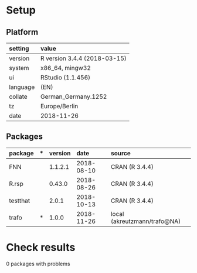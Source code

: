 # Setup

## Platform

|setting  |value                        |
|:--------|:----------------------------|
|version  |R version 3.4.4 (2018-03-15) |
|system   |x86_64, mingw32              |
|ui       |RStudio (1.1.456)            |
|language |(EN)                         |
|collate  |German_Germany.1252          |
|tz       |Europe/Berlin                |
|date     |2018-11-26                   |

## Packages

|package  |*  |version |date       |source                       |
|:--------|:--|:-------|:----------|:----------------------------|
|FNN      |   |1.1.2.1 |2018-08-10 |CRAN (R 3.4.4)               |
|R.rsp    |   |0.43.0  |2018-08-26 |CRAN (R 3.4.4)               |
|testthat |   |2.0.1   |2018-10-13 |CRAN (R 3.4.4)               |
|trafo    |*  |1.0.0   |2018-11-26 |local (akreutzmann/trafo@NA) |

# Check results

0 packages with problems




